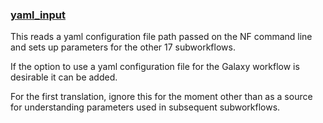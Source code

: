 ### [yaml_input](https://github.com/sanger-tol/treeval/blob/dev/subworkflows/local/yaml_input.nf)


This reads a yaml configuration file path passed on the NF command line and sets up parameters for the other 17 subworkflows.

If the option to use a yaml configuration file for the Galaxy workflow is desirable it can be added.

For the first translation, ignore this for the moment other than as a source for understanding parameters used in subsequent subworkflows.
